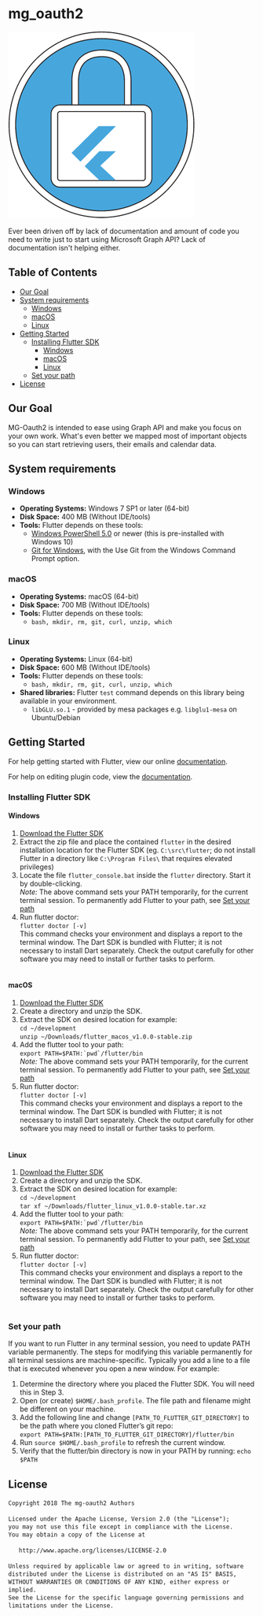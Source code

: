 # mg_oauth2
![mg_oauth2|512x512](https://github.com/BroCode9/mg-oauth2/blob/develop/logo.png)

Ever been driven off by lack of documentation and amount of code you need to write just to start using Microsoft Graph API?
Lack of documentation isn't helping either.

## Table of Contents

- [Our Goal](#our-goal)
- [System requirements](#system-requirements)
  - [Windows](#windows)
  - [macOS](#macos)
  - [Linux](#linux)
- [Getting Started](#getting-started)
  - [Installing Flutter SDK](#installing-flutter-sdk)
    - [Windows](#windows-install)
    - [macOS](#macos-install)
    - [Linux](#linux-install)
  - [Set your path](#set-your-path)
- [License](#license)

## Our Goal

MG-Oauth2 is intended to ease using Graph API and make you focus on your own work. What's even better we mapped most of important objects so you can start retrieving users, their emails and calendar data. 

## System requirements

### Windows

* **Operating Systems:** Windows 7 SP1 or later (64-bit)
* **Disk Space:** 400 MB (Without IDE/tools)
* **Tools:** Flutter depends on these tools:
  - [Windows PowerShell 5.0](https://docs.microsoft.com/en-us/powershell/scripting/setup/installing-windows-powershell?view=powershell-6) or newer (this is pre-installed with Windows 10)
  - [Git for Windows](https://git-scm.com/download/win), with the Use Git from the Windows Command Prompt option.

### macOS

* **Operating Systems:** macOS (64-bit)
* **Disk Space:** 700 MB (Without IDE/tools)
* **Tools:** Flutter depends on these tools:
  - ```bash, mkdir, rm, git, curl, unzip, which```
  
### Linux

* **Operating Systems:** Linux (64-bit)
* **Disk Space:** 600 MB (Without IDE/tools)
* **Tools:** Flutter depends on these tools:
  - ```bash, mkdir, rm, git, curl, unzip, which```
* **Shared libraries:** Flutter `test` command depends on this library being available in your environment.
  - ```libGLU.so.1``` - provided by mesa packages e.g. ```libglu1-mesa``` on Ubuntu/Debian
  
## Getting Started

For help getting started with Flutter, view our online
[documentation](https://flutter.io/).

For help on editing plugin code, view the [documentation](https://flutter.io/developing-packages/#edit-plugin-package).

### Installing Flutter SDK

#### <a name="windows-install"></a>Windows
1. [Download the Flutter SDK](https://storage.googleapis.com/flutter_infra/releases/stable/windows/flutter_windows_v1.0.0-stable.zip)
2. Extract the zip file and place the contained `flutter` in the desired installation location for the Flutter SDK (eg. `C:\src\flutter`; do not install Flutter in a directory like `C:\Program Files\` that requires elevated privileges)<br/>
3. Locate the file `flutter_console.bat` inside the `flutter` directory. Start it by double-clicking.<br/>
*Note:* The above command sets your PATH temporarily, for the current terminal session. To permanently add Flutter to your path, see [Set your path](#set-your-path)
5. Run flutter doctor:<br/>
`flutter doctor [-v]`<br/>
This command checks your environment and displays a report to the terminal window. The Dart SDK is bundled with Flutter; it is not necessary to install Dart separately. Check the output carefully for other software you may need to install or further tasks to perform.<br/><br/>

#### <a name="macos-install"></a>macOS
1. [Download the Flutter SDK](https://storage.googleapis.com/flutter_infra/releases/stable/macos/flutter_macos_v1.0.0-stable.zip)
2. Create a directory and unzip the SDK.
3. Extract the SDK on desired location for example:<br/>
`cd ~/development`<br/>
`unzip ~/Downloads/flutter_macos_v1.0.0-stable.zip`<br/>
4. Add the flutter tool to your path:<br/>
```export PATH=$PATH:`pwd`/flutter/bin```<br/>
*Note:* The above command sets your PATH temporarily, for the current terminal session. To permanently add Flutter to your path, see [Set your path](#set-your-path)
5. Run flutter doctor:<br/>
`flutter doctor [-v]`<br/>
This command checks your environment and displays a report to the terminal window. The Dart SDK is bundled with Flutter; it is not necessary to install Dart separately. Check the output carefully for other software you may need to install or further tasks to perform.<br/><br/>

#### <a name="linux-install"></a>Linux
1. [Download the Flutter SDK](https://storage.googleapis.com/flutter_infra/releases/stable/linux/flutter_linux_v1.0.0-stable.tar.xz)
2. Create a directory and unzip the SDK.
3. Extract the SDK on desired location for example:<br/>
`cd ~/development`<br/>
`tar xf ~/Downloads/flutter_linux_v1.0.0-stable.tar.xz`<br/>
4. Add the flutter tool to your path:<br/>
```export PATH=$PATH:`pwd`/flutter/bin```<br/>
*Note:* The above command sets your PATH temporarily, for the current terminal session. To permanently add Flutter to your path, see [Set your path](#set-your-path)
5. Run flutter doctor:<br/>
`flutter doctor [-v]`<br/>
This command checks your environment and displays a report to the terminal window. The Dart SDK is bundled with Flutter; it is not necessary to install Dart separately. Check the output carefully for other software you may need to install or further tasks to perform.<br/><br/>

### Set your path
If you want to run Flutter in any terminal session, you need to update PATH variable permanently. The steps for modifying this variable permanently for all terminal sessions are machine-specific. Typically you add a line to a file that is executed whenever you open a new window. For example:<br/>
1. Determine the directory where you placed the Flutter SDK. You will need this in Step 3.
2. Open (or create) `$HOME/.bash_profile`. The file path and filename might be different on your machine.
3. Add the following line and change `[PATH_TO_FLUTTER_GIT_DIRECTORY]` to be the path where you cloned Flutter’s git repo:<br/>
`export PATH=$PATH:[PATH_TO_FLUTTER_GIT_DIRECTORY]/flutter/bin`
4. Run `source $HOME/.bash_profile` to refresh the current window.
5. Verify that the flutter/bin directory is now in your PATH by running:
`echo $PATH`

## License

    Copyright 2018 The mg-oauth2 Authors

    Licensed under the Apache License, Version 2.0 (the "License");
    you may not use this file except in compliance with the License.
    You may obtain a copy of the License at

       http://www.apache.org/licenses/LICENSE-2.0

    Unless required by applicable law or agreed to in writing, software
    distributed under the License is distributed on an "AS IS" BASIS,
    WITHOUT WARRANTIES OR CONDITIONS OF ANY KIND, either express or implied.
    See the License for the specific language governing permissions and
    limitations under the License.
